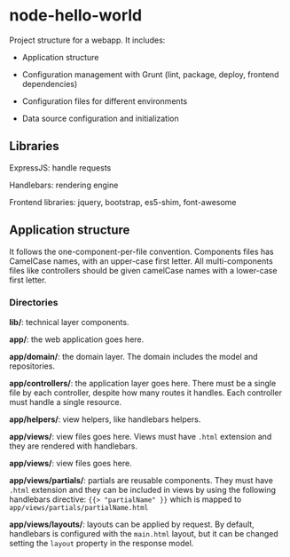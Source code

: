 node-hello-world
================

Project structure for a webapp. It includes:

* Application structure

* Configuration management with Grunt (lint, package, deploy, frontend
dependencies)

* Configuration files for different environments

* Data source configuration and initialization

## Libraries

ExpressJS: handle requests

Handlebars: rendering engine

Frontend libraries: jquery, bootstrap, es5-shim, font-awesome

## Application structure

It follows the one-component-per-file convention. Components files has CamelCase
names, with an upper-case first letter. All multi-components files like
controllers should be given camelCase names with a lower-case first letter.

### Directories

**lib/**: technical layer components.

**app/**: the web application goes here.

**app/domain/**: the domain layer. The domain includes the model and
repositories.

**app/controllers/**: the application layer goes here. There must be a single
file by each controller, despite how many routes it handles. Each controller
must handle a single resource.

**app/helpers/**: view helpers, like handlebars helpers.

**app/views/**: view files goes here. Views must have ```.html``` extension and
they are rendered with handlebars.

**app/views/**: view files goes here.

**app/views/partials/**: partials are reusable components. They must have
```.html``` extension and they can be included in views by using the following
handlebars directive: ```{{> "partialName" }}``` which is mapped to
```app/views/partials/partialName.html```

**app/views/layouts/**: layouts can be applied by request. By default,
handlebars is configured with the ```main.html``` layout, but it can be changed
setting the ```layout``` property in the response model.
